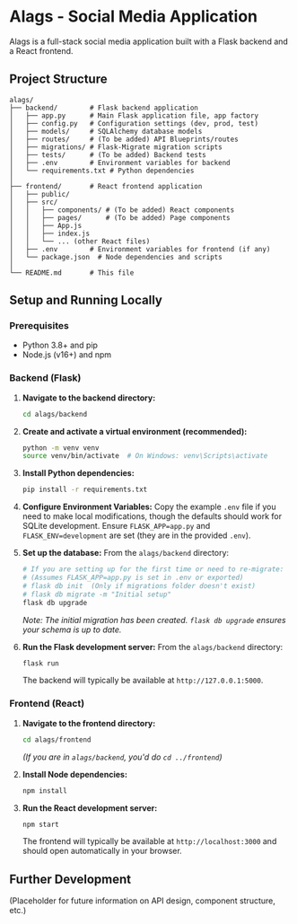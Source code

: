 # Alags - Social Media Application

Alags is a full-stack social media application built with a Flask backend and a React frontend.

## Project Structure

```
alags/
├── backend/        # Flask backend application
│   ├── app.py      # Main Flask application file, app factory
│   ├── config.py   # Configuration settings (dev, prod, test)
│   ├── models/     # SQLAlchemy database models
│   ├── routes/     # (To be added) API Blueprints/routes
│   ├── migrations/ # Flask-Migrate migration scripts
│   ├── tests/      # (To be added) Backend tests
│   ├── .env        # Environment variables for backend
│   └── requirements.txt # Python dependencies
│
├── frontend/       # React frontend application
│   ├── public/
│   ├── src/
│   │   ├── components/ # (To be added) React components
│   │   ├── pages/      # (To be added) Page components
│   │   ├── App.js
│   │   ├── index.js
│   │   └── ... (other React files)
│   ├── .env        # Environment variables for frontend (if any)
│   └── package.json  # Node dependencies and scripts
│
└── README.md       # This file
```

## Setup and Running Locally

### Prerequisites

*   Python 3.8+ and pip
*   Node.js (v16+) and npm

### Backend (Flask)

1.  **Navigate to the backend directory:**
    ```bash
    cd alags/backend
    ```

2.  **Create and activate a virtual environment (recommended):**
    ```bash
    python -m venv venv
    source venv/bin/activate  # On Windows: venv\Scripts\activate
    ```

3.  **Install Python dependencies:**
    ```bash
    pip install -r requirements.txt
    ```

4.  **Configure Environment Variables:**
    Copy the example `.env` file if you need to make local modifications, though the defaults should work for SQLite development.
    Ensure `FLASK_APP=app.py` and `FLASK_ENV=development` are set (they are in the provided `.env`).

5.  **Set up the database:**
    From the `alags/backend` directory:
    ```bash
    # If you are setting up for the first time or need to re-migrate:
    # (Assumes FLASK_APP=app.py is set in .env or exported)
    # flask db init  (Only if migrations folder doesn't exist)
    # flask db migrate -m "Initial setup"
    flask db upgrade
    ```
    *Note: The initial migration has been created. `flask db upgrade` ensures your schema is up to date.*

6.  **Run the Flask development server:**
    From the `alags/backend` directory:
    ```bash
    flask run
    ```
    The backend will typically be available at `http://127.0.0.1:5000`.

### Frontend (React)

1.  **Navigate to the frontend directory:**
    ```bash
    cd alags/frontend
    ```
    *(If you are in `alags/backend`, you'd do `cd ../frontend`)*

2.  **Install Node dependencies:**
    ```bash
    npm install
    ```

3.  **Run the React development server:**
    ```bash
    npm start
    ```
    The frontend will typically be available at `http://localhost:3000` and should open automatically in your browser.

## Further Development

(Placeholder for future information on API design, component structure, etc.)
